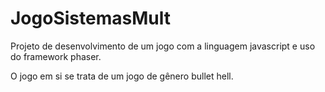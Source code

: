 # JogoSistemasMult
Projeto de desenvolvimento de um jogo com a linguagem javascript e uso do framework phaser.

O jogo em si se trata de um jogo de gênero bullet hell.
